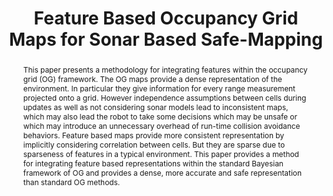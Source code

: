 ---
layout: project-page-new
title: "Feature Based Occupancy Grid Maps for Sonar Based Safe-Mapping"
authors:
  - name: Amit Kumar Pandey
    sup: #
  - name: K Madhava Krishna
    sup: #
  - name: Mainak Nath
    sup: #
affiliations:
  - name: IIIT Hyderabad, India
    link: https://robotics.iiit.ac.in
    sup: #
permalink: publications/2007/Pandey_Feature-Based-Occupancy
abstract: "This paper presents a methodology for integrating features within the occupancy grid (OG) framework. The OG maps provide a dense representation of the environment. In particular they give information for every range measurement projected onto a grid. However independence assumptions between cells during updates as well as not considering sonar models lead to inconsistent maps, which may also lead the robot to take some decisions which may be unsafe or which may introduce an unnecessary overhead of run-time collision avoidance behaviors. Feature based maps provide more consistent representation by implicitly considering correlation between cells. But they are sparse due to sparseness of features in a typical environment. This paper provides a method for integrating feature based representations within the standard Bayesian framework of OG and provides a dense, more
accurate and safe representation than standard OG methods."
paper: https://robotics.iiit.ac.in/uploads/Main/Publications/2007_7.pdf
# iframe: https://www.youtube.com/embed/jhjskX4FQwA

---